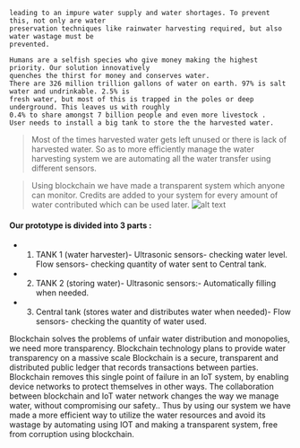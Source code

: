 ```In today’s world water, a vital resource required for sustaining life is becoming scarce, which is
leading to an impure water supply and water shortages. To prevent this, not only are water
preservation techniques like rainwater harvesting required, but also water wastage must be
prevented. 

```
```
Humans are a selfish species who give money making the highest priority. Our solution innovatively
quenches the thirst for money and conserves water.
There are 326 million trillion gallons of water on earth. 97% is salt water and undrinkable. 2.5% is
fresh water, but most of this is trapped in the poles or deep underground. This leaves us with roughly
0.4% to share amongst 7 billion people and even more livestock .
User needs to install a big tank to store the the harvested water.
```
> Most of the times harvested water gets left unused or there is lack of harvested water.
> So as to more efficiently manage the water harvesting system we are automating all the water
transfer using different sensors.

> Using blockchain we have made a transparent system which anyone can monitor.
> Credits are added to your system for every amount of water contributed which can be used later.
![alt text](https://github.com/viral-sangani/decentralized-water-harvesting/blob/master/Images/Dashboard.png "Dashboa")
#### Our prototype is divided into 3 parts :

* 1. TANK 1 (water harvester)-
     Ultrasonic sensors- checking water level.
     Flow sensors- checking quantity of water sent to Central tank.
* 2. TANK 2 (storing water)-
     Ultrasonic sensors:- Automatically filling when needed.
* 3. Central tank (stores water and distributes water when needed)-
     Flow sensors- checking the quantity of water used.

Blockchain solves the problems of unfair water distribution and monopolies, we need more
transparency. Blockchain technology plans to provide water transparency on a massive scale
Blockchain is a secure, transparent and distributed public ledger that records transactions between
parties.
Blockchain removes this single point of failure in an IoT system, by enabling device networks to
protect themselves in other ways. The collaboration between blockchain and IoT water network
changes the way we manage water, without compromising our safety..
Thus by using our system we have made a more efficient way to utilize the water resources and
avoid its wastage by automating using IOT and making a transparent system, free from corruption
using blockchain.

